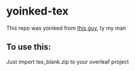 # yoinked-tex
This repo was yoinked from [this guy](https://github.com/Wgmlgz/itmo), ty my man
## To use this: 
Just import tex_blank.zip to your overleaf project
